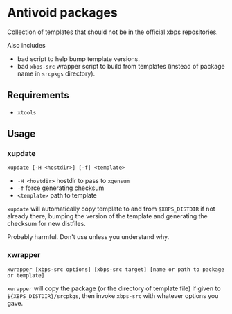 # Antivoid packages

Collection of templates that should not be in the official xbps repositories.

Also includes
- bad script to help bump template versions.
- bad `xbps-src` wrapper script to build from templates (instead of package name in `srcpkgs` directory).

## Requirements

- `xtools`

## Usage

### xupdate

```
xupdate [-H <hostdir>] [-f] <template>
```

- `-H <hostdir>` hostdir to pass to `xgensum`
- `-f` force generating checksum
- `<template>` path to template

`xupdate` will automatically copy template to and from `$XBPS_DISTDIR` if not already there, bumping the version of the template and generating the checksum for new distfiles.

Probably harmful. Don't use unless you understand why.

### xwrapper

```
xwrapper [xbps-src options] [xbps-src target] [name or path to package or template]
```

`xwrapper` will copy the package (or the directory of template file) if given to `${XBPS_DISTDIR}/srcpkgs`, then invoke `xbps-src` with whatever options you gave.
